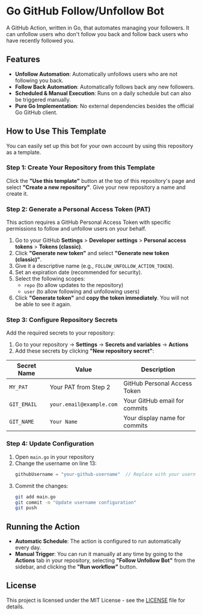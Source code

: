 # Go GitHub Follow/Unfollow Bot

A GitHub Action, written in Go, that automates managing your followers. It can unfollow users who don't follow you back and follow back users who have recently followed you.

## Features

-   **Unfollow Automation**: Automatically unfollows users who are not following you back.
-   **Follow Back Automation**: Automatically follows back any new followers.
-   **Scheduled & Manual Execution**: Runs on a daily schedule but can also be triggered manually.
-   **Pure Go Implementation**: No external dependencies besides the official Go GitHub client.
<!---   **Safe List**: A configurable list of users who will never be unfollowed.-->

## How to Use This Template

You can easily set up this bot for your own account by using this repository as a template.

### Step 1: Create Your Repository from this Template

Click the **"Use this template"** button at the top of this repository's page and select **"Create a new repository"**. Give your new repository a name and create it.

### Step 2: Generate a Personal Access Token (PAT)

This action requires a GitHub Personal Access Token with specific permissions to follow and unfollow users on your behalf.

1.  Go to your GitHub **Settings** > **Developer settings** > **Personal access tokens** > **Tokens (classic)**.
2.  Click **"Generate new token"** and select **"Generate new token (classic)"**.
3.  Give it a descriptive name (e.g., `FOLLOW_UNFOLLOW_ACTION_TOKEN`).
4.  Set an expiration date (recommended for security).
5.  Select the following scopes:
    -   `repo` (to allow updates to the repository)
    -   `user` (to allow following and unfollowing users)
6.  Click **"Generate token"** and **copy the token immediately**. You will not be able to see it again.

### Step 3: Configure Repository Secrets

Add the required secrets to your repository:

1. Go to your repository → **Settings** → **Secrets and variables** → **Actions**
2. Add these secrets by clicking **"New repository secret"**:

| Secret Name | Value | Description |
|-------------|--------|-------------|
| `MY_PAT` | Your PAT from Step 2 | GitHub Personal Access Token |
| `GIT_EMAIL` | `your.email@example.com` | Your GitHub email for commits |
| `GIT_NAME` | `Your Name` | Your display name for commits |

### Step 4: Update Configuration

1. Open `main.go` in your repository
2. Change the username on line 13:
   ```go
   githubUsername = "your-github-username"  // Replace with your username
   ```
3. Commit the changes:
   ```bash
   git add main.go
   git commit -m "Update username configuration"
   git push
   ```

## Running the Action

-   **Automatic Schedule**: The action is configured to run automatically every day.
-   **Manual Trigger**: You can run it manually at any time by going to the **Actions** tab in your repository, selecting **"Follow Unfollow Bot"** from the sidebar, and clicking the **"Run workflow"** button.

## License

This project is licensed under the MIT License - see the [LICENSE](LICENSE) file for details.
